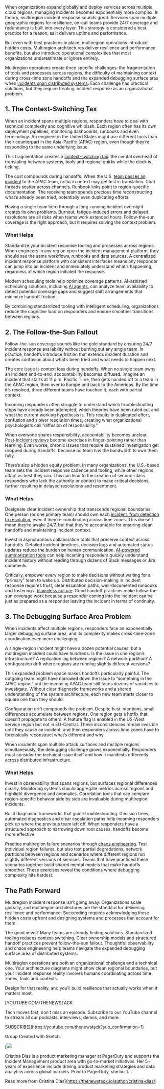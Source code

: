 When organizations expand globally and deploy services across multiple cloud regions, managing incidents becomes exponentially more complex. In theory, multiregion incident response sounds great: Services span multiple geographic regions for resilience, on-call teams provide 24/7 coverage and redundancy is built into every layer. This strategy is considered a best practice for a reason, as it delivers uptime and performance.

But even with best practices in place, multiregion operations introduce hidden costs. Multiregion architectures deliver resilience and performance benefits, but also introduce operational complexities that most organizations underestimate or ignore entirely.

Multiregion operations create three specific challenges: the fragmentation of tools and processes across regions, the difficulty of maintaining context during cross-time zone handoffs and the expanded debugging surface area when [incidents span distributed systems](https://thenewstack.io/fast-focused-incident-response-reduce-system-noise-by-98/). Each challenge has practical solutions, but they require treating incident response as an organizational problem.

## **1. The Context-Switching Tax**

When an incident spans multiple regions, responders have to deal with technical complexity and cognitive whiplash. Each region often has its own deployment pipelines, monitoring dashboards, runbooks and even terminology. An engineer in the United States might use different tools than their counterpart in the Asia-Pacific (APAC) region, even though they’re responding to the same underlying issue.

This fragmentation creates a [context-switching tax](https://thenewstack.io/the-interrupt-tax-why-developer-productivity-is-measured-in-silences/): the mental overhead of translating between systems, tools and regional quirks while the clock is ticking.

The cost compounds during handoffs. When the U.S. [team passes an incident](https://thenewstack.io/what-can-incident-teams-learn-from-crisis-management/) to the APAC team, critical context may get lost in translation. Chat threads scatter across channels. Runbook links point to region-specific documentation. The receiving team spends precious time reconstructing what’s already been tried, potentially even duplicating efforts.

Having a single team hero through a long-running incident overnight creates its own problems. Burnout, fatigue-induced errors and delayed resolutions are all risks when teams work extended hours. Follow-the-sun coverage is the right approach, but it requires solving the context problem.

### **What Helps**

Standardize your incident response tooling and processes across regions. When engineers in any region open the incident management platform, they should see the same workflows, runbooks and data sources. A centralized incident response platform with consistent interfaces means any responder can jump into an incident and immediately understand what’s happening, regardless of which region initiated the response.

Modern scheduling tools help optimize coverage patterns. AI-assisted scheduling solutions, including [AI agents](https://thenewstack.io/how-ai-agents-will-transform-devops-workflows-for-engineers/), can analyze team availability to detect potential coverage gaps and suggest shift arrangements that minimize handoff friction.

By combining standardized tooling with intelligent scheduling, organizations reduce the cognitive load on responders and ensure smoother transitions between regions.

## **2. The Follow-the-Sun Fallout**

Follow-the-sun coverage sounds like the gold standard by ensuring 24/7 incident response availability without burning out any single team. In practice, handoffs introduce friction that extends incident duration and creates confusion about what’s been tried and what needs to happen next.

The core issue is context loss during handoffs. When no single team owns an incident end-to-end, accountability becomes diffused. Imagine an incident that starts at 11 p.m. Pacific Time, then gets handed off to a team in the APAC region, then over to Europe and back to the Americas. By the time it’s resolved, three different teams have touched it, each with partial context.

Incoming responders often struggle to understand which troubleshooting steps have already been attempted, which theories have been ruled out and what the current working hypothesis is. This results in duplicated effort, confusion and slower resolution times, creating what organizational psychologists call “diffusion of responsibility.”

When everyone shares responsibility, accountability becomes unclear. [Post-incident reviews](https://thenewstack.io/4-ways-to-facilitate-a-successful-learning-review/) become exercises in finger-pointing rather than learning. Even worse, chronic issues that require sustained investigation get dropped during handoffs, because no team has the bandwidth to own them fully.

There’s also a hidden equity problem. In many organizations, the U.S.-based team sets the incident response cadence and tooling, while other regions adapt as best they can. This can lead to the creation of second-class responders who lack the authority or context to make critical decisions, further resulting in delayed resolutions and resentment.

### **What Helps**

Designate clear incident ownership that transcends regional boundaries. One person (or one primary team) should own each [incident, from detection to resolution](https://thenewstack.io/bridging-the-gap-between-monitoring-and-incident-resolution/), even if they’re coordinating across time zones. This doesn’t mean they’re awake 24/7, but that they’re accountable for ensuring clean handoffs and maintaining incident context.

Invest in asynchronous collaboration tools that preserve context across handoffs. Detailed incident timelines, decision logs and automated status updates reduce the burden on human communication. [AI-powered summarization tools](https://thenewstack.io/how-to-use-ai-for-company-documents-summarization-extraction-and-beyond/) can help incoming responders quickly understand incident history without reading through dozens of Slack messages or Jira comments.

Critically, empower every region to make decisions without waiting for a “primary” team to wake up. Distributed decision-making in incident response requires trust, clear escalation paths, well-documented runbooks and fostering a [blameless culture](https://postmortems.pagerduty.com/culture/blameless/). Good handoff practices make follow-the-sun coverage work because a responder coming into the incident can be just as prepared as a responder leaving the incident in terms of continuity.

## **3. The Debugging Surface Area Problem**

When incidents affect multiple regions, responders face an exponentially larger debugging surface area, and its complexity makes cross-time-zone coordination even more challenging.

A single-region incident might have a dozen potential causes, but a multiregion incident could have hundreds. Is the issue in one region’s infrastructure? A replication lag between regions? A network partition? A configuration drift where regions are running slightly different versions?

This expanded problem space makes handoffs particularly painful. The outgoing team might have narrowed down the issue to “something in the APAC region,” but the incoming APAC team still faces dozens of variables to investigate. Without clear diagnostic frameworks and a shared understanding of the system architecture, each new team starts closer to square one than they should.

Configuration drift compounds the problem. Despite best intentions, small differences accumulate between regions. One region gets a hotfix that doesn’t propagate to others. A feature flag is enabled in the US-West service region but not in EU-Central. These inconsistencies remain invisible until they cause an incident, and then responders across time zones have to forensically reconstruct what’s different and why.

When incidents span multiple attack surfaces and multiple regions simultaneously, the debugging challenge grows exponentially. Responders must consider the technical issue itself and how it manifests differently across distributed infrastructure.

### **What Helps**

Invest in observability that spans regions, but surfaces regional differences clearly. Monitoring systems should aggregate metrics across regions and highlight divergence and anomalies. Correlation tools that can compare region-specific behavior side by side are invaluable during multiregion incidents.

Build diagnostic frameworks that guide troubleshooting. Decision trees, automated diagnostics and clear escalation paths help incoming responders pick up where the previous team left off. When responders have a structured approach to narrowing down root causes, handoffs become more effective.

Practice multiregion failure scenarios through [chaos engineering](https://thenewstack.io/chaos-engineering-made-simple/). Test individual region failures, but also test partial degradations, network partitions between regions and scenarios where different regions run slightly different versions of services. Teams that have practiced these scenarios together build shared mental models that make handoffs smoother. These exercises reveal the conditions where debugging complexity hits hardest.

## **The Path Forward**

Multiregion incident response isn’t going away. Organizations scale globally, and multiregion architectures are the standard for delivering resilience and performance. Succeeding requires acknowledging these hidden costs upfront and designing systems and processes that account for them.

The good news? Many teams are already finding solutions. Standardized tooling reduces context-switching. Clear ownership models and structured handoff practices prevent follow-the-sun fallout. Thoughtful observability and chaos engineering help teams navigate the expanded debugging surface area of distributed systems.

Multiregion operations are both an organizational challenge and a technical one. Your architecture diagrams might show clean regional boundaries, but your incident response reality involves humans coordinating across time zones, tools and contexts.

Design for that reality, and you’ll build resilience that actually works when it matters most.

[YOUTUBE.COM/THENEWSTACK

Tech moves fast, don't miss an episode. Subscribe to our YouTube
channel to stream all our podcasts, interviews, demos, and more.

SUBSCRIBE](https://youtube.com/thenewstack?sub_confirmation=1)

Group
Created with Sketch.

[![](https://cdn.thenewstack.io/media/2025/04/dc1327c2-cristina_dias_pagerduty_headshot.png)

Cristina Dias is a product marketing manager at PagerDuty and supports the Incident Management product area with go-to-market initiatives. Her 5+ years of experience include driving product marketing strategies and data analytics across global markets. Prior to PagerDuty, she built...

Read more from Cristina Dias](https://thenewstack.io/author/cristina-dias/)